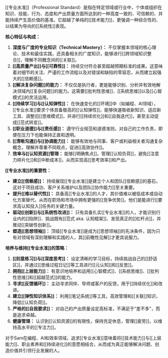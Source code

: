 [[专业水准]]（Professional Standard）是指在特定领域或行业中，个体或组织在知识、技能、行为、态度和产出质量方面所达到的一种高度一致的、可信赖的、并能持续产生高价值的基准。它超越了单纯的[[技术能力]]，更强调一种综合性的、以结果为导向的[[系统性]]表现。

**核心特征与构成：**

1.  **深度与广度的专业知识（Technical Mastery）：** 不仅掌握本领域的核心理论、技术和最佳实践，还具备相关的广度知识，能够进行[[跨领域知识整合]]，理解不同概念间的[[关联]]。
2.  **[[高质量产出]]与[[可靠性]]：** 持续交付符合甚至超越预期标准的成果。这意味着对细节的关注、严谨的工作流程以及对错误和缺陷的零容忍，从而建立起强大的[[信赖感]]。
3.  **[[解决复杂问题]]的能力：** 不仅仅是执行者，更是能够识别、分析并有效地解决领域内[[复杂问题]]的能力。这需要[[批判性思维]]、[[系统思维]]以及[[心智模式]]的灵活运用。
4.  **[[持续学习]]与[[认知弹性]]：** 在快速变化的[[环境]]中（如编程、AI领域），[[专业水准]]要求个体具备极高的[[认知弹性]]，能够快速吸收新知识、适应新工具、调整旧[[思维模式]]，并进行[[持续优化]]和[[自我迭代]]，甚至主动促成[[范式转变]]。
5.  **[[职业道德]]与[[责任感]]：** 遵守行业规范和道德准则，对自己的工作负责，即便在压力下也能保持正直和透明。
6.  **[[清晰沟通]]与[[协调能力]]：** 能够有效地与同事、客户或利益相关者沟通复杂概念，理解并尊重不同观点，促进[[高效协作]]。
7.  **效率与[[认知资源]]管理：** 能够[[明确焦点]]，管理[[认知负荷]]，避免[[注意力碎片化]]和[[中断成本]]，从而实现高[[思考效率]]和产出。

**[[专业水准]]的重要性：**

*   **建立[[信赖感]]：** 持续展现[[专业水准]]是建立个人和团队[[信赖感]]的基石，这对于项目成功、客户关系维护以及团队[[协作能力]]至关重要。
*   **提升[[难以替代性]]：** 具备高[[专业水准]]的人才，其价值难以被低成本或自动化方案替代，从而在职场和市场中拥有更强的[[竞争优势]]。他们是能进行[[要求高认知投入]]任务的关键力量。
*   **驱动[[创新]]与[[系统性改进]]：** 只有具备扎实[[专业水准]]的人，才能识别行业内的[[陷阱]]、挑战既有[[范式 aka. 认知框架]]、发现真正的[[杠杆点]]，并推动[[突破性创新]]。
*   **塑造[[思想领袖]]：** 顶级[[专业水准]]是成为[[思想领袖]]的先决条件，因为只有对领域有深刻理解和实践的人，其[[前瞻性见解]]才更具说服力。

**培养与维持[[专业水准]]的策略：**

1.  **[[刻意练习]]与[[深度思考]]：** 设定清晰的学习目标，持续挑战自己的[[舒适区]]，并通过[[思维过程日记]]等工具进行[[元认知]]和[[反思]]。
2.  **拥抱[[上层能力]]：** 有意识地培养和运用[[心智模式]]、[[系统思维]]、[[批判性思维]]和[[超越范式]]的能力。
3.  **寻求[[反馈循环]]：** 主动寻求同伴、导师或客户的反馈，用于[[持续优化]]和改进。
4.  **建立[[弹性知识体系]]：** 利用[[笔记系统]]等工具，高效管理和[[关联]]知识，降低[[认知负荷]]。
5.  **严格的[[自我要求]]：** 对自己的产出质量设定高标准，不满足于“差不多”，而是追求卓越。
6.  **健康管理：** 认识到[[认知资源]]的有限性，保持充足休息，管理[[疲劳]]，以维持高水平的[[专注力]]。

对于Sam在编程、AI和效率领域，追求[[专业水准]]意味着将[[技术能力]]与[[上层能力]]、职业素养和[[持续进化]]的意愿相结合，从而成为真正能够解决问题、创造价值并引领行业发展的人。